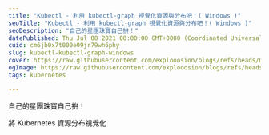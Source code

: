 ```yaml
---
title: "Kubectl - 利用 kubectl-graph 視覺化資源與分布吧！( Windows )"
seoTitle: "Kubectl - 利用 kubectl-graph 視覺化資源與分布吧！( Windows )"
seoDescription: "自己的星團珠寶自己拚！"
datePublished: Thu Jul 08 2021 00:00:00 GMT+0000 (Coordinated Universal Time)
cuid: cm6jb0x7t000e09jr79wh6phy
slug: kubectl-kubectl-graph-windows
cover: https://raw.githubusercontent.com/explooosion/blogs/refs/heads/main/docs/images/2023-07-08_Git%20-%20%E5%9C%A8%E5%B7%A5%E4%BD%9C%E8%88%87%E7%A7%81%E4%BA%BA%E5%B0%88%E6%A1%88%E4%B8%AD%E4%BE%86%E5%9B%9E%E5%88%87%E6%8F%9B%20SSH/banner/1688807175.png.png
ogImage: https://raw.githubusercontent.com/explooosion/blogs/refs/heads/main/docs/images/2023-07-08_Git%20-%20%E5%9C%A8%E5%B7%A5%E4%BD%9C%E8%88%87%E7%A7%81%E4%BA%BA%E5%B0%88%E6%A1%88%E4%B8%AD%E4%BE%86%E5%9B%9E%E5%88%87%E6%8F%9B%20SSH/banner/1688807175.png.png
tags: kubernetes

---
```


自己的星團珠寶自己拚！

將 Kubernetes 資源分布視覺化